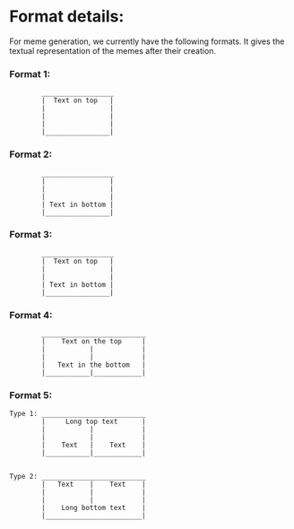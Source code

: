 # Format details:

For meme generation, we currently have the following formats. It gives the textual representation of the memes after their creation.

### Format 1:

```
        __________________
        |  Text on top   |
        |                |
        |                |
        |                |
        |________________|
```

### Format 2:

```
        __________________
        |                |
        |                |
        |                |
        | Text in bottom |
        |________________|
```

### Format 3:

```
        __________________
        |  Text on top   |
        |                |
        |                |
        | Text in bottom |
        |________________|
```

### Format 4:

```
        __________________________
        |    Text on the top     |
        |           |            |
        |           |            |
        |   Text in the bottom   |
        |___________|____________|
```

### Format 5:

```
Type 1: __________________________
        |     Long top text      |
        |           |            |
        |           |            |
        |    Text   |    Text    |
        |___________|____________|


Type 2: __________________________
        |   Text    |    Text    |
        |           |            |
        |           |            |
        |    Long bottom text    |
        |________________________|
```
